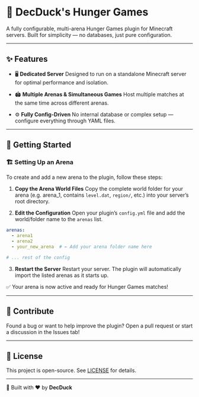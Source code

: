 # 🦆 DecDuck's Hunger Games

A fully configurable, multi-arena Hunger Games plugin for Minecraft servers.
Built for simplicity — no databases, just pure configuration.

---

## ✨ Features

- 🖥️ **Dedicated Server**
  Designed to run on a standalone Minecraft server for optimal performance and isolation.

- 🏟️ **Multiple Arenas & Simultaneous Games**
  Host multiple matches at the same time across different arenas.

- ⚙️ **Fully Config-Driven**
  No internal database or complex setup — configure everything through YAML files.

---

## 🚀 Getting Started

### 🏗️ Setting Up an Arena

To create and add a new arena to the plugin, follow these steps:

1. **Copy the Arena World Files**
   Copy the complete world folder for your arena (e.g. arena_1, contains `level.dat`, `region/`, etc.) into your server’s root directory.

2. **Edit the Configuration**
   Open your plugin’s `config.yml` file and add the world/folder name to the `arenas` list.

```yaml
arenas:
  - arena1
  - arena2
  - your_new_arena  # ← Add your arena folder name here

# ... rest of the config
````

3. **Restart the Server**
   Restart your server. The plugin will automatically import the listed arenas as it starts up.

✅ Your arena is now active and ready for Hunger Games matches!

---

## 📣 Contribute

Found a bug or want to help improve the plugin?
Open a pull request or start a discussion in the Issues tab!

---

## 📄 License

This project is open-source. See [LICENSE](./LICENSE) for details.

---

🔧 Built with ❤️ by **DecDuck**
